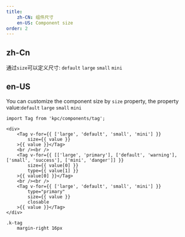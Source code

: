 ```yaml
---
title: 
    zh-CN: 组件尺寸
    en-US: Component size
order: 2
---
```


## zh-Cn

通过`size`可以定义尺寸: `default` `large` `small` `mini`

## en-US

You can customize the component size by `size` property, the property value:`default` `large` `small` `mini`

```vdt
import Tag from 'kpc/components/tag';

<div>
    <Tag v-for={{ ['large', 'default', 'small', 'mini'] }}
        size={{ value }}
    >{{ value }}</Tag>
    <br /><br />
    <Tag v-for={{ [['large', 'primary'], ['default', 'warning'], ['small', 'success'], ['mini', 'danger']] }}
        size={{ value[0] }}
        type={{ value[1] }}
    >{{ value[0] }}</Tag>
    <br /><br />
    <Tag v-for={{ ['large', 'default', 'small', 'mini'] }}
        type="primary"
        size={{ value }}
        closable
    >{{ value }}</Tag>
</div>
```

```styl
.k-tag
    margin-right 16px
```

